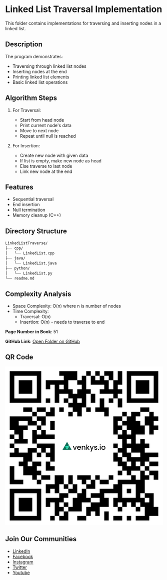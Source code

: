 # Linked List Traversal Implementation

This folder contains implementations for traversing and inserting nodes in a linked list.

## Description
The program demonstrates:
- Traversing through linked list nodes
- Inserting nodes at the end
- Printing linked list elements
- Basic linked list operations

## Algorithm Steps
1. For Traversal:
   - Start from head node
   - Print current node's data
   - Move to next node
   - Repeat until null is reached

2. For Insertion:
   - Create new node with given data
   - If list is empty, make new node as head
   - Else traverse to last node
   - Link new node at the end

## Features
- Sequential traversal
- End insertion
- Null termination
- Memory cleanup (C++)

## Directory Structure
```
LinkedListTraverse/
├── cpp/
│   └── LinkedList.cpp
├── java/
│   └── LinkedList.java
├── python/
│   └── LinkedList.py
└── readme.md
```

## Complexity Analysis
- Space Complexity: O(n) where n is number of nodes
- Time Complexity:
  - Traversal: O(n)
  - Insertion: O(n) - needs to traverse to end

**Page Number in Book**: 51

**GitHub Link**: [Open Folder on GitHub](https://github.com/venkys-media/Venky_on_Datastructures/tree/main/LinkedList/LinkedListTraverse)

## QR Code
![QR Code](./URL%20QR%20Code%20(5).png)

## Join Our Communities
- [LinkedIn](https://www.linkedin.com/company/venkysio)
- [Facebook](https://www.facebook.com/venkysio)
- [Instagram](https://www.instagram.com/venkys.io)
- [Twitter](https://twitter.com/iovenkys)
- [Youtube](https://www.youtube.com/@venkysio)